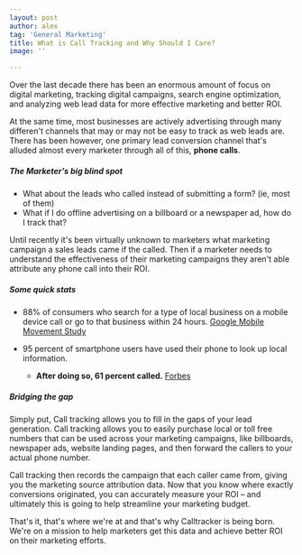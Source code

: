```yaml
---
layout: post
author: alex
tag: 'General Marketing'
title: What is Call Tracking and Why Should I Care?
image: ''

---
```


Over the last decade there has been an enormous amount of focus on digital marketing, tracking digital campaigns, search engine optimization, and analyzing web lead data for more effective marketing and better ROI. 

At the same time, most businesses are actively advertising through many differen't channels that may or may not be easy to track as web leads are. There has been however, one primary lead conversion channel that's alluded almost every marketer through all of this, **phone calls**.

##### The Marketer's big blind spot

 * What about the leads who called instead of submitting a form? (ie, most of them)
 * What if I do offline advertising on a billboard or a newspaper ad, how do I track that?

Until recently it's been virtually unknown to marketers what marketing campaign a sales leads came if the called. Then if a marketer needs to understand the effectiveness of their marketing campaigns they aren't able attribute any phone call into their ROI.

##### Some quick stats

* 88% of consumers who search for a type of local business on a mobile device call or go to that business within 24 hours. [Google Mobile Movement Study](http://googlemobileads.blogspot.com/2011/04/smartphone-user-study-shows-mobile.html)

 * 95 percent of smartphone users have used their phone to look up local information. 
   * **After doing so, 61 percent called.** [Forbes](http://www.forbes.com/sites/cherylsnappconner/2013/11/12/fifty-essential-mobile-marketing-facts/)

##### Bridging the gap

Simply put, Call tracking allows you to fill in the gaps of your lead generation. Call tracking allows you to easily purchase local or toll free numbers that can be used across your marketing campaigns, like billboards, newspaper ads, website landing pages, and then forward the callers to your actual phone number. 

Call tracking then records the campaign that each caller came from, giving you the marketing source attribution data. Now that you know where exactly conversions originated, you can accurately measure your ROI – and ultimately this is going to help streamline your marketing budget. 

That's it, that's where we're at and that's why Calltracker is being born. We're on a mission to help marketers get this data and achieve better ROI on their marketing efforts.